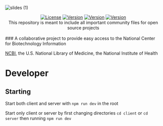 ![_slides_ (1)](https://github.com/user-attachments/assets/f5368994-f8d1-47a5-929d-7ac56c76c153)
<div align="center">
   <a href="./LICENSE"><img src="https://img.shields.io/badge/License-CC0-green?style=flat-square" alt="License"></a>  
   <a href="../../releases"><img src="https://img.shields.io/badge/Back_End-In Progress-red?style=flat-square" alt="Version"></a>  
   <a href="../../releases"><img src="https://img.shields.io/badge/Front_End-In Progress-red?style=flat-square" alt="Version"></a>  
   <a href="../../wiki"><img src="https://img.shields.io/badge/Wiki-WIP-red?style=flat-square" alt="Version"></a>  
   <br>
   This repository is meant to include all important community files for open source projects
</div>
<br>
### A collaborative project to provide easy access to the National Center for Biotechnology Information

[NCBI](https://www.ncbi.nlm.nih.gov/), the U.S. National Library of Medicine, the National Institute of Health


# Developer
## Starting

Start both client and server with
```npm run dev```
in the root

Start only client or server by first changing directories
```cd client``` or ```cd server```
then running ```npm run dev```
